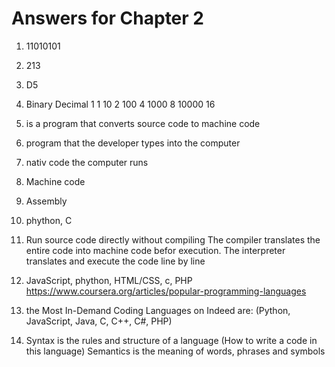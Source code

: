 # Answers for Chapter 2

1. 11010101

2. 213

3. D5

4.  Binary      Decimal
    1           1
    10          2
    100         4
    1000        8
    10000       16

5. is a program that converts source code to machine code

6. program that the developer types into the computer

7.  nativ code the computer runs

8. Machine code

9. Assembly

10. phython, C

11. Run source code directly without compiling
    The  compiler translates the entire code into machine code befor execution.
    The interpreter translates and  execute the code line by line 

12. JavaScript, phython, HTML/CSS, c, PHP
    https://www.coursera.org/articles/popular-programming-languages

13. the Most In-Demand Coding Languages on Indeed are: 
    (Python, JavaScript, Java, C, C++, C#, PHP)

14. Syntax is the rules and structure of a language (How to write a code in this language)
    Semantics is the meaning of words, phrases and symbols    

